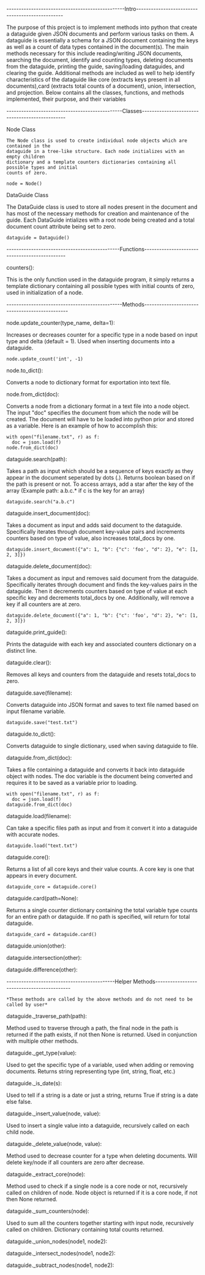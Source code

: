 ------------------------------------------------Intro------------------------------------------------

The purpose of this project is to implement methods into python that create a dataguide
given JSON documents and perform various tasks on them. A dataguide is essentially a schema
for a JSON document containing the keys as well as a count of data types contained in the
document(s). The main methods necessary for this include reading/writing JSON documents,
searching the document, identify and counting types, deleting documents from the dataguide, 
printing the guide, saving/loading dataguides, and clearing the guide. Additional methods 
are included as well to help identify characteristics of the dataguide like core (extracts 
keys present in all documents),card (extracts total counts of a document), union, 
intersection, and projection. Below contains all the classes, functions, and methods 
implemented, their purpose, and their variables

-----------------------------------------------Classes-----------------------------------------------

Node Class

    The Node class is used to create individual node objects which are contained in the 
    dataguide in a tree-like structure. Each node initializes with an empty children 
    dictionary and a template counters dictionaries containing all possible types and initial 
    counts of zero.

    node = Node()

DataGuide Class

  The DataGuide class is used to store all nodes present in the document and has most of the
  necessary methods for creation and maintenance of the guide. Each DataGuide intializes with 
  a root node being created and a total document count attribute being set to zero.

    dataguide = Dataguide()

----------------------------------------------Functions----------------------------------------------

counters():

  This is the only function used in the dataguide program, it simply returns a template dictionary 
  containing all possible types with initial counts of zero, used in initialization of a node.

-----------------------------------------------Methods-----------------------------------------------

node.update_counter(type_name, delta=1):

  Increases or decreases counter for a specific type in a node based on input type and delta 
  (default = 1). Used when inserting documents into a dataguide.

    node.update_count('int', -1)

node.to_dict():

  Converts a node to dictionary format for exportation into text file.

node.from_dict(doc):

  Converts a node from a dictionary format in a text file into a node object. The input "doc" specifies 
  the document from which the node will be created. The document will have to be loaded into python prior
  and stored as a variable. Here is an example of how to accomplish this:

    with open("filename.txt", r) as f:
      doc = json.load(f)
    node.from_dict(doc)

dataguide.search(path):

  Takes a path as input which should be a sequence of keys exactly as they appear in the document seperated 
  by dots (.). Returns boolean based on if the path is present or not. To access arrays, add a star after 
  the key of the array (Example path: a.b.c.* if c is the key for an array)

    dataguide.search("a.b.c")

dataguide.insert_document(doc):

  Takes a document as input and adds said document to the dataguide. Specifically iterates through document 
  key-value pairs and increments counters based on type of value, also increases total_docs by one.

    dataguide.insert_document({"a": 1, "b": {"c": 'foo', "d": 2}, "e": [1, 2, 3]})

dataguide.delete_document(doc):

  Takes a document as input and removes said document from the dataguide. Specifically iterates through document 
  and finds the key-values pairs in the dataguide. Then it decrements counters based on type of value at each 
  specific key and decrements total_docs by one. Additionally, will remove a key if all counters are at zero.

    dataguide.delete_document({"a": 1, "b": {"c": 'foo', "d": 2}, "e": [1, 2, 3]})
    
dataguide.print_guide():

  Prints the dataguide with each key and associated counters dictionary on a distinct line.

dataguide.clear():

  Removes all keys and counters from the dataguide and resets total_docs to zero.

dataguide.save(filename):

  Converts dataguide into JSON format and saves to text file named based on input filename variable.

    dataguide.save("test.txt")

dataguide.to_dict():

  Converts dataguide to single dictionary, used when saving dataguide to file.

dataguide.from_dict(doc):

  Takes a file containing a dataguide and converts it back into dataguide object with nodes. The doc variable is 
  the document being converted and requires it to be saved as a variable prior to loading.

    with open("filename.txt", r) as f:
      doc = json.load(f)
    dataguide.from_dict(doc)

dataguide.load(filename):

  Can take a specific files path as input and from it convert it into a dataguide with accurate nodes.

    dataguide.load("text.txt")

dataguide.core():

  Returns a list of all core keys and their value counts. A core key is one that appears in every document.

    dataguide_core = dataguide.core()

dataguide.card(path=None):

  Returns a single counter dictionary containing the total variable type counts for an entire path or dataguide.
  If no path is specified, will return for total dataguide.

    dataguide_card = dataguide.card()

dataguide.union(other):

dataguide.intersection(other):

dataguide.difference(other):

--------------------------------------------Helper Methods-------------------------------------------
    
    *These methods are called by the above methods and do not need to be called by user*

dataguide._traverse_path(path):

  Method used to traverse through a path, the final node in the path is returned if the path exists, if
  not then None is returned. Used in conjunction with multiple other methods.

dataguide._get_type(value):

  Used to get the specific type of a variable, used when adding or removing documents. Returns string
  representing type (int, string, float, etc.)

dataguide._is_date(s):

  Used to tell if a string is a date or just a string, returns True if string is a date else false.

dataguide._insert_value(node, value):

  Used to insert a single value into a dataguide, recursively called on each child node.

dataguide._delete_value(node, value):

  Method used to decrease counter for a type when deleting documents. Will delete key/node if all
  counters are zero after decrease.

dataguide._extract_core(node):

  Method used to check if a single node is a core node or not, recursively called on children of node.
  Node object is returned if it is a core node, if not then None returned.

dataguide._sum_counters(node):

  Used to sum all the counters together starting with input node, recursively called on children.
  Dictionary containing total counts returned.

dataguide._union_nodes(node1, node2):

dataguide._intersect_nodes(node1, node2):

dataguide._subtract_nodes(node1, node2):



